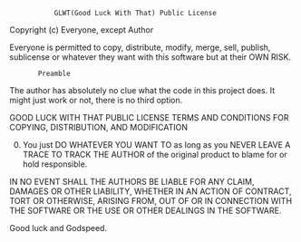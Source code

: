                GLWT(Good Luck With That) Public License
Copyright (c) Everyone, except Author

Everyone is permitted to copy, distribute, modify, merge, sell, publish,
sublicense or whatever they want with this software but at their OWN RISK.

           Preamble

The author has absolutely no clue what the code in this project does.
It might just work or not, there is no third option.


GOOD LUCK WITH THAT PUBLIC LICENSE
TERMS AND CONDITIONS FOR COPYING, DISTRIBUTION, AND MODIFICATION

0. You just DO WHATEVER YOU WANT TO as long as you NEVER LEAVE A
TRACE TO TRACK THE AUTHOR of the original product to blame for or hold
responsible.

IN NO EVENT SHALL THE AUTHORS BE LIABLE FOR ANY CLAIM, DAMAGES OR OTHER
LIABILITY, WHETHER IN AN ACTION OF CONTRACT, TORT OR OTHERWISE, ARISING
FROM, OUT OF OR IN CONNECTION WITH THE SOFTWARE OR THE USE OR OTHER
DEALINGS IN THE SOFTWARE.

Good luck and Godspeed.
